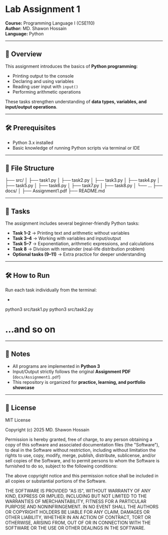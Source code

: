 # Lab Assignment 1  
**Course:** Programming Language I (CSE110)  
**Author:** MD. Shawon Hossain  
**Language:** Python  

---

## 📌 Overview  
This assignment introduces the basics of **Python programming**:  

- Printing output to the console  
- Declaring and using variables  
- Reading user input with `input()`  
- Performing arithmetic operations  

These tasks strengthen understanding of **data types, variables, and input/output operations**.

---

## 🛠️ Prerequisites  
- Python 3.x installed  
- Basic knowledge of running Python scripts via terminal or IDE  

---

## 📂 File Structure  
├── src/
│ ├── task1.py
│ ├── task2.py
│ ├── task3.py
│ ├── task4.py
│ ├── task5.py
│ ├── task6.py
│ ├── task7.py
│ ├── task8.py
│ └── ...
├── docs/
│ ├── Assignment1.pdf
├── README.md

---

## 📂 Tasks  
The assignment includes several beginner-friendly Python tasks:  

- **Task 1–2** → Printing text and arithmetic without variables  
- **Task 3–4** → Working with variables and input/output  
- **Task 5–7** → Exponentiation, arithmetic expressions, and calculations  
- **Task 8** → Division with remainder (real-life distribution problem)  
- **Optional tasks (9–11)** → Extra practice for deeper understanding  

---

## 🛠️ How to Run  
Run each task individually from the terminal:  
- ```bash
python3 src/task1.py
python3 src/task2.py
# ...and so on

---

## 📎 Notes
- All programs are implemented in **Python 3**
- Input/Output strictly follows the original **Assignment PDF** (`docs/Assignment1.pdf`)
- This repository is organized for **practice, learning, and portfolio showcase**

---

## 📜 License
MIT License  

Copyright (c) 2025 MD. Shawon Hossain  

Permission is hereby granted, free of charge, to any person obtaining a copy
of this software and associated documentation files (the "Software"), to deal
in the Software without restriction, including without limitation the rights
to use, copy, modify, merge, publish, distribute, sublicense, and/or sell
copies of the Software, and to permit persons to whom the Software is
furnished to do so, subject to the following conditions:

The above copyright notice and this permission notice shall be included in all
copies or substantial portions of the Software.

THE SOFTWARE IS PROVIDED "AS IS", WITHOUT WARRANTY OF ANY KIND, EXPRESS OR
IMPLIED, INCLUDING BUT NOT LIMITED TO THE WARRANTIES OF MERCHANTABILITY,
FITNESS FOR A PARTICULAR PURPOSE AND NONINFRINGEMENT. IN NO EVENT SHALL THE
AUTHORS OR COPYRIGHT HOLDERS BE LIABLE FOR ANY CLAIM, DAMAGES OR OTHER
LIABILITY, WHETHER IN AN ACTION OF CONTRACT, TORT OR OTHERWISE, ARISING FROM,
OUT OF OR IN CONNECTION WITH THE SOFTWARE OR THE USE OR OTHER DEALINGS IN THE
SOFTWARE.